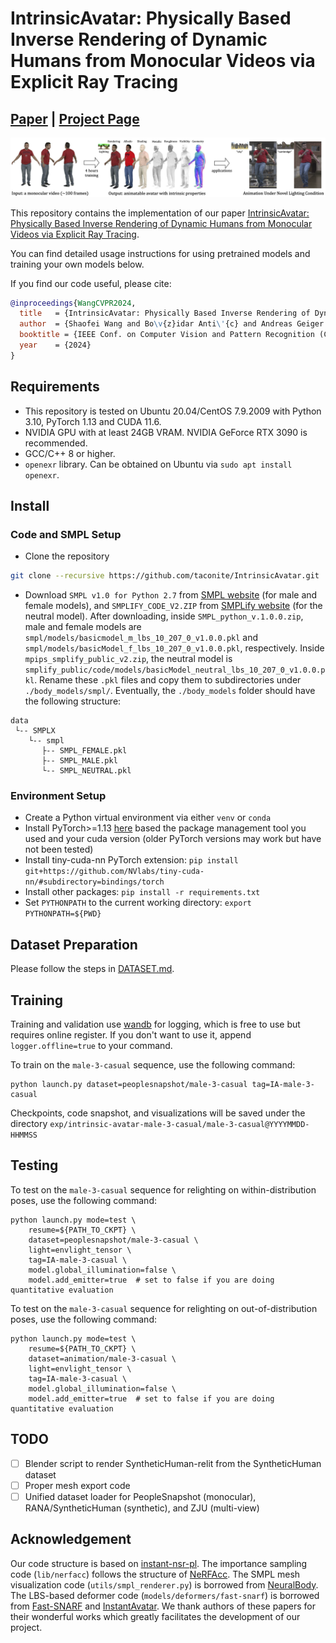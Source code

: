 # IntrinsicAvatar: Physically Based Inverse Rendering of Dynamic Humans from Monocular Videos via Explicit Ray Tracing
## [Paper](https://arxiv.org/abs/2312.05210) | [Project Page](https://neuralbodies.github.io/IntrinsicAvatar/)

<img src="assets/teaser.png" width="800"/> 

This repository contains the implementation of our paper
[IntrinsicAvatar: Physically Based Inverse Rendering of Dynamic Humans from Monocular Videos via Explicit Ray Tracing](https://arxiv.org/abs/2312.05210).

You can find detailed usage instructions for using pretrained models and training your own models below.

If you find our code useful, please cite:

```bibtex
@inproceedings{WangCVPR2024,
  title   = {IntrinsicAvatar: Physically Based Inverse Rendering of Dynamic Humans from Monocular Videos via Explicit Ray Tracing},
  author  = {Shaofei Wang and Bo\v{z}idar Anti\'{c} and Andreas Geiger and Siyu Tang},
  booktitle = {IEEE Conf. on Computer Vision and Pattern Recognition (CVPR)},
  year    = {2024}
}
```

## Requirements
- This repository is tested on Ubuntu 20.04/CentOS 7.9.2009 with Python 3.10, PyTorch 1.13 and CUDA 11.6.
- NVIDIA GPU with at least 24GB VRAM. NVIDIA GeForce RTX 3090 is recommended.
- GCC/C++ 8 or higher.
- `openexr` library. Can be obtained on Ubuntu via `sudo apt install openexr`.


## Install
### Code and SMPL Setup
- Clone the repository
```bash
git clone --recursive https://github.com/taconite/IntrinsicAvatar.git
```
- Download `SMPL v1.0 for Python 2.7` from [SMPL website](https://smpl.is.tue.mpg.de/) (for male and female models), and `SMPLIFY_CODE_V2.ZIP` from [SMPLify website](https://smplify.is.tue.mpg.de/) (for the neutral model). After downloading, inside `SMPL_python_v.1.0.0.zip`, male and female models are `smpl/models/basicmodel_m_lbs_10_207_0_v1.0.0.pkl` and `smpl/models/basicModel_f_lbs_10_207_0_v1.0.0.pkl`, respectively. Inside `mpips_smplify_public_v2.zip`, the neutral model is `smplify_public/code/models/basicModel_neutral_lbs_10_207_0_v1.0.0.pkl`. Rename these `.pkl` files and copy them to subdirectories under `./body_models/smpl/`. Eventually, the `./body_models` folder should have the following structure:
```
data
 └-- SMPLX
    └-- smpl
       ├-- SMPL_FEMALE.pkl
       ├-- SMPL_MALE.pkl
       └-- SMPL_NEUTRAL.pkl
```

### Environment Setup
- Create a Python virtual environment via either `venv` or `conda`
- Install PyTorch>=1.13 [here](https://pytorch.org/get-started/locally/) based the package management tool you used and your cuda version (older PyTorch versions may work but have not been tested)
- Install tiny-cuda-nn PyTorch extension: `pip install git+https://github.com/NVlabs/tiny-cuda-nn/#subdirectory=bindings/torch`
- Install other packages: `pip install -r requirements.txt`
- Set `PYTHONPATH` to the current working directory: `export PYTHONPATH=${PWD}`


## Dataset Preparation
Please follow the steps in [DATASET.md](DATASET.md).


## Training
Training and validation use [wandb](https://wandb.ai/site) for logging, which is free to use but requires online register. If you don't want to use it, append `logger.offline=true` to your command.

To train on the `male-3-casual` sequence, use the following command:
```
python launch.py dataset=peoplesnapshot/male-3-casual tag=IA-male-3-casual
```
Checkpoints, code snapshot, and visualizations will be saved under the directory `exp/intrinsic-avatar-male-3-casual/male-3-casual@YYYYMMDD-HHMMSS`


## Testing
To test on the `male-3-casual` sequence for relighting on within-distribution poses, use the following command:
```
python launch.py mode=test \
    resume=${PATH_TO_CKPT} \
    dataset=peoplesnapshot/male-3-casual \
    light=envlight_tensor \
    tag=IA-male-3-casual \
    model.global_illumination=false \
    model.add_emitter=true  # set to false if you are doing quantitative evaluation
```
To test on the `male-3-casual` sequence for relighting on out-of-distribution poses, use the following command:
```
python launch.py mode=test \
    resume=${PATH_TO_CKPT} \
    dataset=animation/male-3-casual \
    light=envlight_tensor \
    tag=IA-male-3-casual \
    model.global_illumination=false \
    model.add_emitter=true  # set to false if you are doing quantitative evaluation
```

## TODO
- [ ] Blender script to render SyntheticHuman-relit from the SyntheticHuman dataset
- [ ] Proper mesh export code
- [ ] Unified dataset loader for PeopleSnapshot (monocular), RANA/SyntheticHuman (synthetic), and ZJU (multi-view)

## Acknowledgement
Our code structure is based on [instant-nsr-pl](https://github.com/bennyguo/instant-nsr-pl). The importance sampling code (`lib/nerfacc`) follows the structure of [NeRFAcc](https://github.com/nerfstudio-project/nerfacc). The SMPL mesh visualization code (`utils/smpl_renderer.py`) is borrowed from [NeuralBody](https://github.com/zju3dv/neuralbody). The LBS-based deformer code (`models/deformers/fast-snarf`) is borrowed from [Fast-SNARF](https://github.com/xuchen-ethz/fast-snarf) and [InstantAvatar](https://github.com/tijiang13/InstantAvatar). We thank authors of these papers for their wonderful works which greatly facilitates the development of our project.
